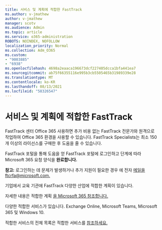 ```yaml
---
title: 서비스 및 계획에 적합한 FastTrack
ms.author: v-jmathew
author: v-jmathew
manager: scotv
ms.audience: Admin
ms.topic: article
ms.service: o365-administration
ROBOTS: NOINDEX, NOFOLLOW
localization_priority: Normal
ms.collection: Adm_O365
ms.custom:
- "9003885"
- "6938"
ms.openlocfilehash: 4698a2eaaca196673dcf227405dcca1bfa441ea7
ms.sourcegitcommit: ab75f66355116e995b3cb5505465b31989339e28
ms.translationtype: MT
ms.contentlocale: ko-KR
ms.lasthandoff: 08/13/2021
ms.locfileid: "58326547"
---
```

# <a name="eligible-services-and-plans-for-fasttrack"></a>서비스 및 계획에 적합한 FastTrack

FastTrack 센터 Office 365 사용하면 추가 비용 없는 FastTrack 전문가와 원격으로 작업하여 Office 365 환경을 사용할 수 있습니다. FastTrack Specialists는 최소 150개 이상의 라이선스를 구매한 후 도움을 줄 수 있습니다.

FastTrack 포털을 통해 도움을 얻 FastTrack 포털에 [](https://go.microsoft.com/fwlink/?linkid=2125443) 로그인하고 단계에 따라 Microsoft 365 요청 양식을 **완료합니다.**

**참고:** 로그인하는 데 문제가 발생하거나 추가 지원이 필요한 경우 에 전자 [메일을 ftcrfa@microsoft.com.](mailto:ftcrfa@microsoft.com)

기업에서 교육 기관에 FastTrack 다양한 산업에 적합한 계획이 있습니다.

자세한 내용은 적합한 계획 [을 Microsoft 365 참조합니다.](https://go.microsoft.com/fwlink/?linkid=2125459)

다양한 적합한 서비스가 있습니다. Exchange Online, Microsoft Teams, Microsoft 365 및 Windows 10.

적합한 서비스의 전체 목록은 적합한 서비스를 [참조하세요.](https://go.microsoft.com/fwlink/?linkid=2125636)
